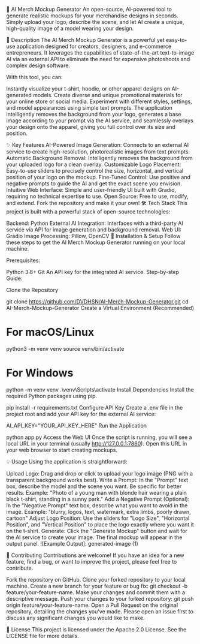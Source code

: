 🤖 AI Merch Mockup Generator
An open-source, AI-powered tool to generate realistic mockups for your merchandise designs in seconds. Simply upload your logo, describe the scene, and let AI create a unique, high-quality image of a model wearing your design.



📄 Description
The AI Merch Mockup Generator is a powerful yet easy-to-use application designed for creators, designers, and e-commerce entrepreneurs. It leverages the capabilities of state-of-the-art text-to-image AI via an external API to eliminate the need for expensive photoshoots and complex design software.

With this tool, you can:

Instantly visualize your t-shirt, hoodie, or other apparel designs on AI-generated models.
Create diverse and unique promotional materials for your online store or social media.
Experiment with different styles, settings, and model appearances using simple text prompts.
The application intelligently removes the background from your logo, generates a base image according to your prompt via the AI service, and seamlessly overlays your design onto the apparel, giving you full control over its size and position.

✨ Key Features
AI-Powered Image Generation: Connects to an external AI service to create high-resolution, photorealistic images from text prompts.
Automatic Background Removal: Intelligently removes the background from your uploaded logo for a clean overlay.
Customizable Logo Placement: Easy-to-use sliders to precisely control the size, horizontal, and vertical position of your logo on the mockup.
Fine-Tuned Control: Use positive and negative prompts to guide the AI and get the exact scene you envision.
Intuitive Web Interface: Simple and user-friendly UI built with Gradio, requiring no technical expertise to use.
Open Source: Free to use, modify, and extend. Fork the repository and make it your own!
🛠️ Tech Stack
This project is built with a powerful stack of open-source technologies:

Backend: Python
External AI Integration: Interfaces with a third-party AI service via API for image generation and background removal.
Web UI: Gradio
Image Processing: Pillow, OpenCV
🚀 Installation & Setup
Follow these steps to get the AI Merch Mockup Generator running on your local machine.

Prerequisites:

Python 3.8+
Git
An API key for the integrated AI service.
Step-by-step Guide:

Clone the Repository

git clone https://github.com/DVDHSN/AI-Merch-Mockup-Generator.git
cd AI-Merch-Mockup-Generator
Create a Virtual Environment (Recommended)

# For macOS/Linux
python3 -m venv venv
source venv/bin/activate

# For Windows
python -m venv venv
.\venv\Scripts\activate
Install Dependencies Install the required Python packages using pip.

pip install -r requirements.txt
Configure API Key Create a .env file in the project root and add your API key for the external AI service:

AI_API_KEY="YOUR_API_KEY_HERE"
Run the Application

python app.py
Access the Web UI Once the script is running, you will see a local URL in your terminal (usually http://127.0.0.1:7860). Open this URL in your web browser to start creating mockups.

💡 Usage
Using the application is straightforward:

Upload Logo: Drag and drop or click to upload your logo image (PNG with a transparent background works best).
Write a Prompt: In the "Prompt" text box, describe the model and the scene you want. Be specific for better results.
Example: "Photo of a young man with blonde hair wearing a plain black t-shirt, standing in a sunny park."
Add a Negative Prompt (Optional): In the "Negative Prompt" text box, describe what you want to avoid in the image.
Example: "blurry, logos, text, watermark, extra limbs, poorly drawn, cartoon"
Adjust Logo Position: Use the sliders for "Logo Size", "Horizontal Position", and "Vertical Position" to place the logo exactly where you want it on the t-shirt.
Generate: Click the "Generate Mockup" button and wait for the AI service to create your image. The final mockup will appear in the output panel.
![Example Output]: generated-image (1)

🤝 Contributing
Contributions are welcome! If you have an idea for a new feature, find a bug, or want to improve the project, please feel free to contribute.

Fork the repository on GitHub.
Clone your forked repository to your local machine.
Create a new branch for your feature or bug fix: git checkout -b feature/your-feature-name.
Make your changes and commit them with a descriptive message.
Push your changes to your forked repository: git push origin feature/your-feature-name.
Open a Pull Request on the original repository, detailing the changes you've made.
Please open an issue first to discuss any significant changes you would like to make.

📜 License
This project is licensed under the Apache 2.0 License. See the LICENSE file for more details.


